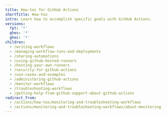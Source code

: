 ```yaml
---
title: How-tos for GitHub Actions
shortTitle: How-tos
intro: Learn how to accomplish specific goals with GitHub Actions.
versions:
  fpt: '*'
  ghes: '*'
  ghec: '*'
children:
  - /writing-workflows
  - /managing-workflow-runs-and-deployments
  - /sharing-automations
  - /using-github-hosted-runners
  - /hosting-your-own-runners
  - /security-for-github-actions
  - /use-cases-and-examples
  - /administering-github-actions
  - /monitor-workflows
  - /troubleshooting-workflows
  - /getting-help-from-github-support-about-github-actions
redirect_from:
  - /actions/how-tos/monitoring-and-troubleshooting-workflows
  - /actions/monitoring-and-troubleshooting-workflows/about-monitoring-and-troubleshooting
---
```


